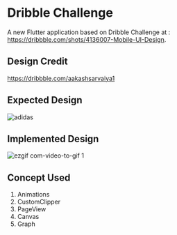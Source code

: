 # Dribble Challenge

A new Flutter application based on Dribble Challenge at : https://dribbble.com/shots/4136007-Mobile-UI-Design.

## Design Credit
https://dribbble.com/aakashsarvaiya1

## Expected Design
![adidas](https://user-images.githubusercontent.com/16761273/52116371-f90d5200-2636-11e9-8292-b7ac0b9e680e.png)

## Implemented Design
![ezgif com-video-to-gif 1](https://user-images.githubusercontent.com/16761273/52116345-ea269f80-2636-11e9-9141-95b6420f754f.gif)

## Concept Used
1. Animations
2. CustomClipper
3. PageView
4. Canvas
4. Graph
